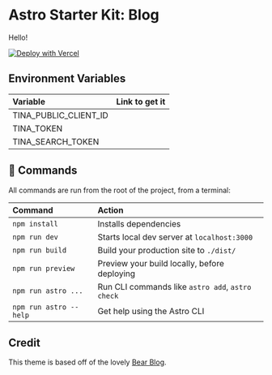 # Astro Starter Kit: Blog

Hello!

[![Deploy with Vercel](https://vercel.com/button)](https://vercel.com/new/clone?repository-url=https%3A%2F%2Fgithub.com%2Fhandshou%2Fastro-blog%2Ftree%2Fvercel-pivot&env=TINA_PUBLIC_CLIENT_ID,TINA_TOKEN,TINA_SEARCH_TOKEN&envDescription=API%20Keys%20required%20and%20where%20to%20get%20them.&envLink=https%3A%2F%2Fgithub.com%2Fhandshou%2Fastro-blog%2Fblob%2Fvercel-pivot%2FREADME.md)

## Environment Variables

| Variable               | Link to get it                               |
| :--------------------- | :------------------------------------------- |
| TINA_PUBLIC_CLIENT_ID  |                                              |
| TINA_TOKEN             |                                              |
| TINA_SEARCH_TOKEN      |                                              |

## 🧞 Commands

All commands are run from the root of the project, from a terminal:

| Command                | Action                                           |
| :--------------------- | :----------------------------------------------- |
| `npm install`          | Installs dependencies                            |
| `npm run dev`          | Starts local dev server at `localhost:3000`      |
| `npm run build`        | Build your production site to `./dist/`          |
| `npm run preview`      | Preview your build locally, before deploying     |
| `npm run astro ...`    | Run CLI commands like `astro add`, `astro check` |
| `npm run astro --help` | Get help using the Astro CLI                     |

## Credit

This theme is based off of the lovely [Bear Blog](https://github.com/HermanMartinus/bearblog/).
